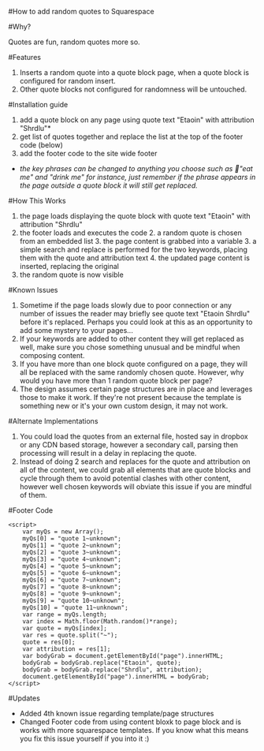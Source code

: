 #How to add random quotes to Squarespace

#Why?

Quotes are fun, random quotes more so.

#Features

1. Inserts a random quote into a quote block page, when a quote block is configured for random insert.
2. Other quote blocks not configured for randomness will be untouched.

#Installation guide

1. add a quote block on any page using quote text "Etaoin" with attribution "Shrdlu"*
2. get  list of quotes together and replace the list at the top of the footer code (below)
3. add the footer code to the site wide footer

* *the key phrases can be changed to anything you choose such as "eat me" and "drink me" for instance, just remember if the phrase appears in the page outside a quote block it will still get replaced.*

#How This Works

1. the page loads displaying the quote block with quote text "Etaoin" with attribution "Shrdlu"
2. the footer loads and executes the code
	2. a random quote is chosen from an embedded list
	3. the page content is grabbed into a variable
	3. a simple search and replace is performed for the two keywords, placing them with the quote and attribution text
	4. the updated page content is inserted, replacing the original
3. the random quote is now visible

#Known Issues

1. Sometime if the page loads slowly due to poor connection or any number of issues the reader may briefly see quote text "Etaoin Shrdlu" before it's replaced. Perhaps you could look at this as an opportunity to add some mystery to your pages...
2.  If your keywords are added to other content they will get replaced as well, make sure you chose something unusual and be mindful when composing content.
3. If you have more than one block quote configured on a page, they will all be replaced with the same randomly chosen quote. However, why would you have more than 1 random quote block per page?
4. The design assumes certain page structures are in place and leverages those to make it work. If they're not present because the template is something new or it's your own custom design, it may not work.

#Alternate Implementations

1. You could load the quotes from an external file, hosted say in dropbox or any CDN based storage, however a secondary call, parsing then processing will result in a delay in replacing the quote.
2. Instead of doing 2 search and replaces for the quote and attribution on all of the content, we could grab all elements that are quote blocks and cycle through them to avoid potential clashes with other content, however well chosen keywords will obviate this issue if you are mindful of them.

#Footer Code

	<script>
		var myQs = new Array();
		myQs[0] = "quote 1~unknown";
		myQs[1] = "quote 2~unknown";
		myQs[2] = "quote 3~unknown";
		myQs[3] = "quote 4~unknown";
		myQs[4] = "quote 5~unknown";
		myQs[5] = "quote 6~unknown";
		myQs[6] = "quote 7~unknown";
		myQs[7] = "quote 8~unknown";
		myQs[8] = "quote 9~unknown";
		myQs[9] = "quote 10~unknown";
		myQs[10] = "quote 11~unknown";
		var range = myQs.length;
		var index = Math.floor(Math.random()*range);
		var quote = myQs[index];
		var res = quote.split("~");
		quote = res[0];
		var attribution = res[1];
		var bodyGrab = document.getElementById("page").innerHTML;
		bodyGrab = bodyGrab.replace("Etaoin", quote);
		bodyGrab = bodyGrab.replace("Shrdlu", attribution);
		document.getElementById("page").innerHTML = bodyGrab;
	</script>

#Updates

* Added 4th known issue regarding template/page structures
* Changed Footer code from using content bloxk to page block and is works with more squarespace templates. If you know what this means you fix this issue yourself if you into it :)

